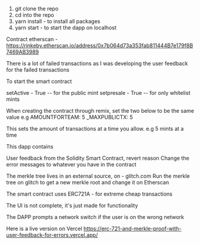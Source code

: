 1. git clone the repo
2. cd into the repo
3. yarn install - to install all packages
4. yarn start - to start the dapp on localhost

Contract etherscan - https://rinkeby.etherscan.io/address/0x7b064d73a353fab811444B7e179f8B7469AB3989

There is a lot of failed transactions as I was developing the user feedback for the failed transactions

To start the smart contract

setActive - True -- for the public mint
setpresale - True -- for only whitelist mints

When creating the contract through remix, set the two below to be the same value e.g
AMOUNTFORTEAM: 5
_MAXPUBLICTX: 5

This sets the amount of transactions at a time you allow. e.g 5 mints at a time

This dapp contains

User feedback from the Solidity Smart Contract, revert reason
Change the error messages to whatever you have in the contract

The merkle tree lives in an external source, on - glitch.com
Run the merkle tree on glitch to get a new merkle root and change it on Etherscan

The smart contract uses ERC721A - for extreme cheap transactions

The UI is not complete, it's just made for functionality

The DAPP prompts a network switch if the user is on the wrong network

Here is a live version on Vercel 
https://erc-721-and-merkle-proof-with-user-feedback-for-errors.vercel.app/




